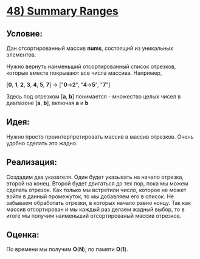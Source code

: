 # [**48) Summary Ranges**](https://leetcode.com/problems/summary-ranges/description/)

## **Условие:**

Дан отсортированный массив **nums**, состоящий из уникальных элементов.

Нужно вернуть наименьший отсортированный список отрезков, которые вместе покрывают все числа массива. Например,

[**0**, **1**, **2**, **3**, **4**, **5**, **7**] -> ["**0**->**2**", "**4**->**5**", "**7**"]

Здесь под отрезком [**a**, **b**] понимается - множество целых чисел в диапазоне [**a**, **b**], включая **a** и **b**

## **Идея:**

Нужно просто проинтерпретировать массив в массив отрезков. Очень удобно сделать это жадно.

## **Реализация:**

Создадим два указателя. Один будет указывать на начало отрезка, второй на конец. Второй будет двигаться до тех пор, пока мы можем сделать отрезок. Как только мы встретили число, которое не может войти в данный промежуток, то мы добавляем его в список. Не забываем обработать отрезки, в которых начало равно концу. Так как массив отсортирован и мы каждый раз делаем жадный выбор, то в итоге мы получим наименьший отсортированый массив отрезков.



## **Оценка:**

По времени мы получим **O**(**N**), по памяти **O**(**1**).

